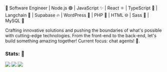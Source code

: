 🚀 Software Engineer | Node.js 🟢 | JavaScript ✨ | React ⚛️ | TypeScript 🦕 | Langchain 🔗 | Supabase 🔥 | WordPress 🔵 | PHP 🐘 | HTML 🌐 | Sass 💄 | MySQL 🐬 

Crafting innovative solutions and pushing the boundaries of what's possible with cutting-edge technologies. From the front-end to the back-end, let's build something amazing together!  Current focus: chat agents! 🤗.

### Stats: 🎇

<img src="https://streak-stats.demolab.com/?user=Kari-C&theme=elegant" />
<img src="https://my-github-stats-six.vercel.app/api?username=Kari-C&show_icons=true&theme=transparent" />
<img src="https://my-github-stats-six.vercel.app/api/top-langs?username=Kari-C&theme=transparent" />

<!--
**Kari-C/Kari-C** is a ✨ _special_ ✨ repository because its `README.md` (this file) appears on your GitHub profile.

Here are some ideas to get you started:

- 🔭 I’m currently working on ...
- 🌱 I’m currently learning ...
- 👯 I’m looking to collaborate on ...
- 🤔 I’m looking for help with ...
- 💬 Ask me about ...
- 📫 How to reach me: ...
- 😄 Pronouns: ...
- ⚡ Fun fact: ...
-->
